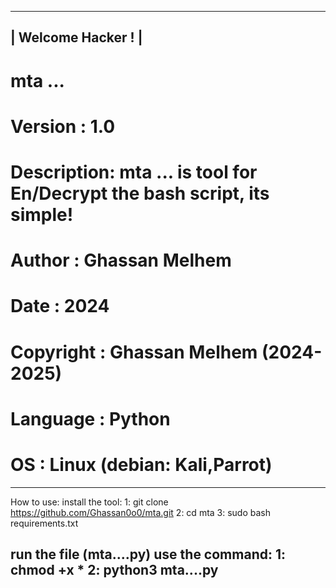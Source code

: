 ---------------------
|  Welcome Hacker ! |
---------------------
# mta ...
# Version    : 1.0
# Description: mta ... is tool for En/Decrypt the bash script, its simple!
# Author     : Ghassan Melhem
# Date       : 2024
# Copyright  : Ghassan Melhem (2024-2025)
# Language   : Python
# OS         : Linux (debian: Kali,Parrot)
---------------------------------------------
How to use:
install the tool:
1:
git clone https://github.com/Ghassan0o0/mta.git
2:
cd mta
3:
sudo bash requirements.txt

run the file (mta....py)
use the command:
1:
chmod +x *
2:
python3 mta....py
---------------------------------------------
